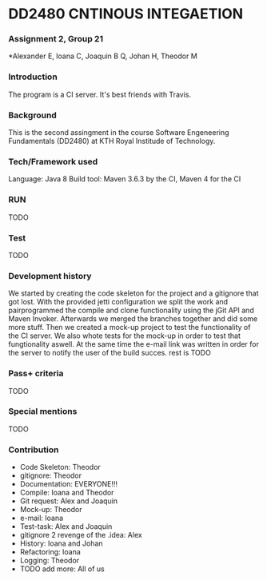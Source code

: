 # DD2480 CNTINOUS INTEGAETION

### Assignment 2, Group 21
*Alexander E, Ioana C, Joaquin B Q, Johan H, Theodor M

### Introduction
The program is a CI server. It's best friends with Travis.

### Background

This is the second assingment in the course Software Engeneering Fundamentals (DD2480) at KTH Royal Institude of Technology.

### Tech/Framework used

Language: Java 8
Build tool: Maven 3.6.3 by the CI, Maven 4 for the CI

### RUN
TODO

### Test
TODO

### Development history
We started by creating the code skeleton for the project and a gitignore that got lost. With the provided jetti configuration we split the work and pairprogrammed the compile and clone functionality using the jGit API and Maven Invoker. Afterwards we merged the branches together and did some more stuff. Then we created a mock-up project to test the functionality of the CI server. We also whote tests for the mock-up in order to test that fungtionality aswell. At the same time the e-mail link was written in order for the server to notify the user of the build succes. rest is TODO

### Pass+ criteria
TODO

### Special mentions
TODO

### Contribution

* Code Skeleton: Theodor
* gitignore: Theodor
* Documentation: EVERYONE!!!
* Compile: Ioana and Theodor
* Git request: Alex and Joaquin
* Mock-up: Theodor
* e-mail: Ioana
* Test-task: Alex and Joaquin
* gitignore 2 revenge of the .idea: Alex
* History: Ioana and Johan
* Refactoring: Ioana
* Logging: Theodor
* TODO add more: All of us

